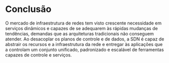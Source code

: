 # Conclusão
O mercado de infraestrutura de redes tem visto crescente necessidade em serviços
dinâmicos e capazes de se adequarem às rápidas mudanças de tendências,
demandas que as arquiteturas tradicionais não conseguem atender. Ao desacoplar os
planos de controle e de dados, a SDN é capaz de abstrair os recursos e a
infraestrutura da rede e entregar às aplicações que a controlam um conjunto unificado,
padronizado e escalável de ferramentas capazes de controle e serviços.